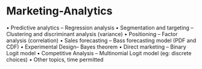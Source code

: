 # Marketing-Analytics

• Predictive analytics – Regression analysis
• Segmentation and targeting – Clustering and discriminant analysis (variance)
• Positioning – Factor analysis (correlation)
• Sales forecasting – Bass forecasting model (PDF and CDF)
• Experimental Design– Bayes theorem
• Direct marketing – Binary Logit model
• Competitive Analysis – Multinomial Logit model (eg: discrete choices)
• Other topics, time permitted
